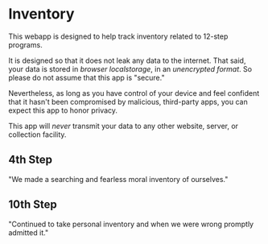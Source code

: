 # Inventory

This webapp is designed to help track inventory related to 12-step programs.

It is designed so that it does not leak any data to the internet.  That said, your data is stored in _browser localstorage_, in an _unencrypted format_.  So please do not assume that this app is "secure."

Nevertheless, as long as you have control of your device and feel confident that it hasn't been compromised by malicious, third-party apps, you can expect this app to honor privacy.

This app will _never_ transmit your data to any other website, server, or collection facility.

## 4th Step

"We made a searching and fearless moral inventory of ourselves."

## 10th Step

"Continued to take personal inventory and when we were wrong promptly admitted it."
